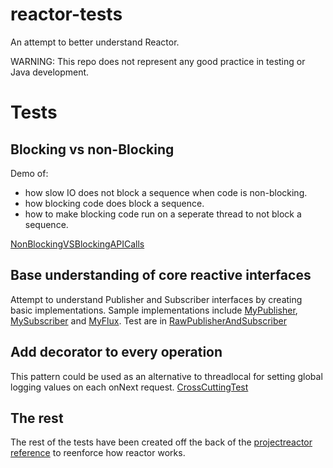 # reactor-tests

An attempt to better understand Reactor.

WARNING: This repo does not represent any good practice in testing or Java development.

# Tests
## Blocking vs non-Blocking
Demo of:
* how slow IO does not block a sequence when code is non-blocking.
* how blocking code does block a sequence.
* how to make blocking code run on a seperate thread to not block a sequence. 

[NonBlockingVSBlockingAPICalls](https://github.com/mpall/reactor-tests/blob/master/src/test/java/com/pall/reactor/NonBlockingVSBlockingAPICalls.java)

## Base understanding of core reactive interfaces
Attempt to understand Publisher and Subscriber interfaces by creating basic implementations. Sample implementations include [MyPublisher](https://github.com/mpall/reactor-tests/blob/master/src/test/java/com/pall/reactor/raw/MyPublisher.java), [MySubscriber](https://github.com/mpall/reactor-tests/blob/master/src/test/java/com/pall/reactor/raw/MySubscriber.java) and [MyFlux](https://github.com/mpall/reactor-tests/blob/master/src/test/java/com/pall/reactor/raw/MyFlux.java). Test are in [RawPublisherAndSubscriber](https://github.com/mpall/reactor-tests/blob/master/src/test/java/com/pall/reactor/RawPublisherAndSubscriber.java)

## Add decorator to every operation
This pattern could be used as an alternative to threadlocal for setting global logging values on each onNext request.
[CrossCuttingTest](https://github.com/mpall/reactor-tests/blob/master/src/test/java/com/pall/reactor/CrossCuttingTest.java)

## The rest
The rest of the tests have been created off the back of the [projectreactor reference](https://projectreactor.io/docs/core/release/reference/) to reenforce how reactor works.
